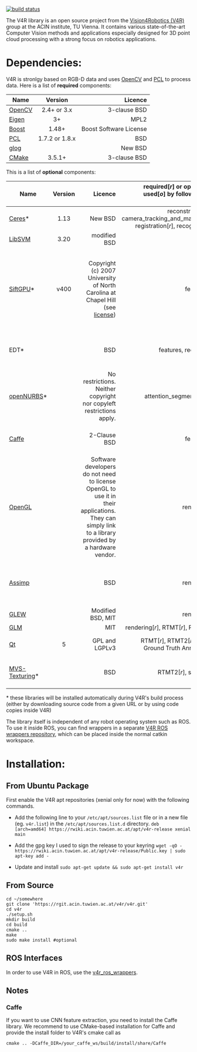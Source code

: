 [![build status](https://rgit.acin.tuwien.ac.at/v4r/v4r/badges/master/build.svg)](https://rgit.acin.tuwien.ac.at/v4r/v4r/commits/master)

The V4R library is an open source project from the [Vision4Robotics (V4R)](http://v4r.acin.tuwien.ac.at) group at the ACIN institute, TU Vienna. It contains various state-of-the-art Computer Vision methods and applications especially designed for 3D point cloud processing with a strong focus on robotics applications.

# Dependencies:

V4R is stronlgy based on RGB-D data and uses [OpenCV](http://opencv.org/)  and [PCL](http://pointclouds.org/) to process data. Here is a list of **required** components:

| Name | Version | Licence |
| ------------- |:-------------:| -----:|
| [OpenCV](http://opencv.org/)  | 2.4+  or 3.x | 3-clause BSD |
| [Eigen](http://eigen.tuxfamily.org/index.php?title=Main_Page)  | 3+ | MPL2 |
| [Boost](http://www.boost.org/)  | 1.48+ | Boost Software License |
| [PCL](http://pointclouds.org/)  | 1.7.2 or 1.8.x | BSD |
| [glog](https://code.google.com/archive/p/google-glog/)  |  | New BSD |
| [CMake](https://cmake.org)  | 3.5.1+ | 3-clause BSD |

This is a list of **optional** components:

| Name | Version | Licence |  required[*r*] or optionally-used[*o*] by following V4R modules | Comments |
| ------------- |:-------------:| -----:|-----:|-----:|
| [Ceres](http://ceres-solver.org/)\* | 1.13 | New BSD |  reconstruction[*r*], camera_tracking_and_mapping[*r*], registration[*r*], recognition[*o*] | |
| [LibSVM](http://www.csie.ntu.edu.tw/~cjlin/libsvm/)  | 3.20 | modified BSD  |  ml[*o*] |
| [SiftGPU](https://github.com/pitzer/SiftGPU)\*   | v400 |  Copyright (c) 2007 University of North Carolina at Chapel Hill (see [license](https://github.com/pitzer/SiftGPU/blob/master/license.txt)) |  features[*o*] | required if SIFT is enabled; can be replaced by *non-free* OpenCV SIFT implementation. This option is enabled if BUILD_SIFTGPU is disabled in cmake. |
| EDT\*  |  |  BSD |  features, recognition | computes the Euclidean Distance Transform for point clouds |
| [openNURBS](opennurbs.org)\*  |  |  No restrictions. Neither copyright nor copyleft restrictions apply.  |   attention_segmentation[*r*] | to model smooth surfaces|
| [Caffe](https://github.com/BVLC/caffe)   |  |  2-Clause BSD  |   features[*o*] | Deep Learning Framework used for feature extraction.  |
| [OpenGL](https://www.opengl.org/resources/libraries/)   |  | Software developers do not need to license OpenGL to use it in their applications. They can simply link to a library provided by a hardware vendor. |  rendering[*r*] |  |
| [Assimp](http://assimp.sourceforge.net/)   |  | BSD |   rendering[*r*] | used to import 3D shape models for various common file types|
| [GLEW](http://glew.sourceforge.net/)   |  | Modified BSD, MIT |   rendering[*r*] |  |
| [GLM](https://glm.g-truc.net/0.9.8/index.html)  |  | MIT | rendering[*r*], RTMT[*r*], RTMT2[*r*]| |
| [Qt](https://www.qt.io/)  | 5 |  GPL and LGPLv3  | RTMT[*r*], RTMT2[*r*], Object Ground Truth Annotator[*r*]| provides graphical user interface (GUI) |
| [MVS-Texturing](https://github.com/nmoehrle/mvs-texturing)\*  |  |  BSD | RTMT2[*r*], surface[*r*]| creates textured surfaces for object models |

\* these libraries will be installed automatically during V4R's build process (either by downloading source code from a given URL or by using code copies inside V4R)

The library itself is independent of any robot operating system such as ROS. To use it inside ROS, you can find wrappers in a separate [V4R ROS  wrappers repository](https://rgit.acin.tuwien.ac.at/v4r/v4r_ros_wrappers), which can be placed inside the normal catkin workspace.

# Installation:

## From Ubuntu Package

First enable the V4R apt repositories (xenial only for now) with the following commands.

 * Add the following line to your `/etc/apt/sources.list` file or in a new file (eg. `v4r.list`) in the `/etc/apt/sources.list.d`  directory.
 `deb [arch=amd64] https://rwiki.acin.tuwien.ac.at/apt/v4r-release xenial main`

* Add the gpg key I used to sign the release to your keyring
`wget -qO - https://rwiki.acin.tuwien.ac.at/apt/v4r-release/Public.key | sudo apt-key add -`

* Update and install
`sudo apt-get update && sudo apt-get install v4r`

## From Source

```
cd ~/somewhere
git clone 'https://rgit.acin.tuwien.ac.at/v4r/v4r.git'
cd v4r
./setup.sh
mkdir build
cd build
cmake ..
make
sudo make install #optional
```

## ROS Interfaces

In order to use V4R in ROS, use the [v4r_ros_wrappers](https://rgit.acin.tuwien.ac.at/v4r/v4r_ros_wrappers).

## Notes

### Caffe

If you want to use CNN feature extraction, you need to install the Caffe library. We recommend to use CMake-based installation for Caffe and provide the install folder to V4R's cmake call as

```
cmake .. -DCaffe_DIR=/your_caffe_ws/build/install/share/Caffe
```
